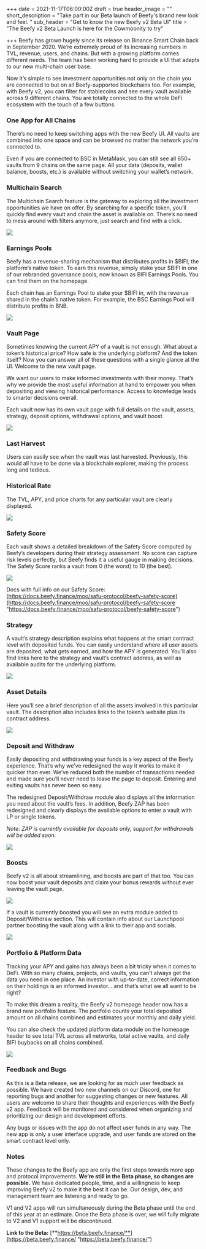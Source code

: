 +++
date = 2021-11-17T06:00:00Z
draft = true
header_image = ""
short_description = "Take part in our Beta launch of Beefy's brand new look and feel. "
sub_header = "Get to know the new Beefy v2 Beta UI"
title = "The Beefy v2 Beta Launch is here for the Cowmoonity to try"

+++
Beefy has grown hugely since its release on Binance Smart Chain back in September 2020. We’re extremely proud of its increasing numbers in TVL, revenue, users, and chains. But with a growing platform comes different needs. The team has been working hard to provide a UI that adapts to our new multi-chain user base.

Now it’s simple to see investment opportunities not only on the chain you are connected to but on all Beefy-supported blockchains too. For example, with Beefy v2, you can filter for stablecoins and see every vault available across 9 different chains. You are totally connected to the whole DeFi ecosystem with the touch of a few buttons.

### One App for All Chains

There’s no need to keep switching apps with the new Beefy UI. All vaults are combined into one space and can be browsed no matter the network you’re connected to.

Even if you are connected to BSC in MetaMask, you can still see all 650+ vaults from 9 chains on the same page. All your data (deposits, wallet balance, boosts, etc.) is available without switching your wallet’s network.

### Multichain Search

The Multichain Search feature is the gateway to exploring all the investment opportunities we have on offer. By searching for a specific token, you’ll quickly find every vault and chain the asset is available on. There’s no need to mess around with filters anymore, just search and find with a click.

![](/uploads/f1.png)

### Earnings Pools

Beefy has a revenue-sharing mechanism that distributes profits in $BIFI, the platform’s native token. To earn this revenue, simply stake your $BIFI in one of our rebranded governance pools, now known as BIFI Earnings Pools. You can find them on the homepage.

Each chain has an Earnings Pool to stake your $BIFI in, with the revenue shared in the chain’s native token. For example, the BSC Earnings Pool will distribute profits in BNB.

![](/uploads/f2.png)

### Vault Page

Sometimes knowing the current APY of a vault is not enough. What about a token’s historical price? How safe is the underlying platform? And the token itself? Now you can answer all of these questions with a single glance at the UI. Welcome to the new vault page.

We want our users to make informed investments with their money. That’s why we provide the most useful information at hand to empower you when depositing and viewing historical performance. Access to knowledge leads to smarter decisions overall.

Each vault now has its own vault page with full details on the vault, assets, strategy, deposit options, withdrawal options, and vault boost.

![](/uploads/f3.png)

### Last Harvest

Users can easily see when the vault was last harvested. Previously, this would all have to be done via a blockchain explorer, making the process long and tedious.

### Historical Rate

The TVL, APY, and price charts for any particular vault are clearly displayed.

![](/uploads/f6.png)

### Safety Score

Each vault shows a detailed breakdown of the Safety Score computed by Beefy’s developers during their strategy assessment. No score can capture risk levels perfectly, but Beefy finds it a useful gauge in making decisions. The Safety Score ranks a vault from 0 (the worst) to 10 (the best).

![](/uploads/f5.png)

Docs with full info on our Safety Score:[ ](https://docs.beefy.finance/moo/safu-protocol/beefy-safety-score)[https://docs.beefy.finance/moo/safu-protocol/beefy-safety-score](https://docs.beefy.finance/moo/safu-protocol/beefy-safety-score "https://docs.beefy.finance/moo/safu-protocol/beefy-safety-score")

### Strategy

A vault’s strategy description explains what happens at the smart contract level with deposited funds. You can easily understand where all user assets are deposited, what gets earned, and how the APY is generated. You’ll also find links here to the strategy and vault’s contract address, as well as available audits for the underlying platform.

![](/uploads/f7.png)

### Asset Details

Here you’ll see a brief description of all the assets involved in this particular vault. The description also includes links to the token’s website plus its contract address.

![](/uploads/f8.png)

### Deposit and Withdraw

Easily depositing and withdrawing your funds is a key aspect of the Beefy experience. That’s why we’ve redesigned the way it works to make it quicker than ever. We’ve reduced both the number of transactions needed and made sure you’ll never need to leave the page to deposit. Entering and exiting vaults has never been so easy.

The redesigned Deposit/Withdraw module also displays all the information you need about the vault’s fees. In addition, Beefy ZAP has been redesigned and clearly displays the available options to enter a vault with LP or single tokens.

_Note: ZAP is currently available for deposits only, support for withdrawals will be added soon._

![](/uploads/f9.png)

### Boosts

Beefy v2 is all about streamlining, and boosts are part of that too. You can now boost your vault deposits and claim your bonus rewards without ever leaving the vault page.

![](/uploads/f10.png)

If a vault is currently boosted you will see an extra module added to Deposit/Withdraw section. This will contain info about our Launchpool partner boosting the vault along with a link to their app and socials.

![](/uploads/f11.png)

### Portfolio & Platform Data

Tracking your APY and gains has always been a bit tricky when it comes to DeFi. With so many chains, projects, and vaults, you can’t always get the data you need in one place. An investor with up-to-date, correct information on their holdings is an informed investor… and that’s what we all want to be right?

To make this dream a reality, the Beefy v2 homepage header now has a brand new portfolio feature. The portfolio counts your total deposited amount on all chains combined and estimates your monthly and daily yield.

You can also check the updated platform data module on the homepage header to see total TVL across all networks, total active vaults, and daily BIFI buybacks on all chains combined.

![](/uploads/f4.png)

### Feedback and Bugs

As this is a Beta release, we are looking for as much user feedback as possible. We have created two new channels on our Discord, one for reporting bugs and another for suggesting changes or new features. All users are welcome to share their thoughts and experiences with the Beefy v2 app. Feedback will be monitored and considered when organizing and prioritizing our design and development efforts.

Any bugs or issues with the app do not affect user funds in any way. The new app is only a user interface upgrade, and user funds are stored on the smart contract level only.

### Notes

These changes to the Beefy app are only the first steps towards more app and protocol improvements. **We’re still in the Beta phase, so changes are possible.** We have dedicated people, time, and a willingness to keep improving Beefy v2 to make it the best it can be. Our design, dev, and management team are listening and ready to go.

V1 and V2 apps will run simultaneously during the Beta phase until the end of this year at an estimate. Once the Beta phase is over, we will fully migrate to V2 and V1 support will be discontinued.

**Link to the Beta:** [**https://beta.beefy.finance/**](https://beta.beefy.finance/ "https://beta.beefy.finance/")
